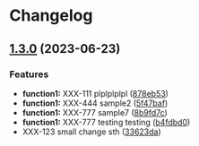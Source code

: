 # Changelog

## [1.3.0](https://github.com/dawidjedrzejczak-intive/allinone/compare/function1-v1.2.0...function1-v1.3.0) (2023-06-23)


### Features

* **function1:** XXX-111 plplplplpl ([878eb53](https://github.com/dawidjedrzejczak-intive/allinone/commit/878eb53491198fd30b0fbdd669b48de87f6eb396))
* **function1:** XXX-444 sample2 ([5f47baf](https://github.com/dawidjedrzejczak-intive/allinone/commit/5f47baf5cd8f2ffc948fd36bfe5ccb222212822b))
* **function1:** XXX-777 sample7 ([8b9fd7c](https://github.com/dawidjedrzejczak-intive/allinone/commit/8b9fd7c03a86d28fab3d5f3fa9be295c9211cefd))
* **function1:** XXX-777 testing testing ([b4fdbd0](https://github.com/dawidjedrzejczak-intive/allinone/commit/b4fdbd0184ea8bd5d60fcb20a9364b62958dccc5))
* XXX-123 small change sth ([33623da](https://github.com/dawidjedrzejczak-intive/allinone/commit/33623da8fa120b6c77c3a8c65c426c8dd601109e))
